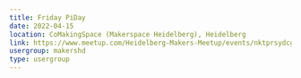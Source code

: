 ```yaml
---
title: Friday PiDay
date: 2022-04-15
location: CoMakingSpace (Makerspace Heidelberg), Heidelberg
link: https://www.meetup.com/Heidelberg-Makers-Meetup/events/nktprsydcgbtb/
usergroup: makershd
type: usergroup
---
```

